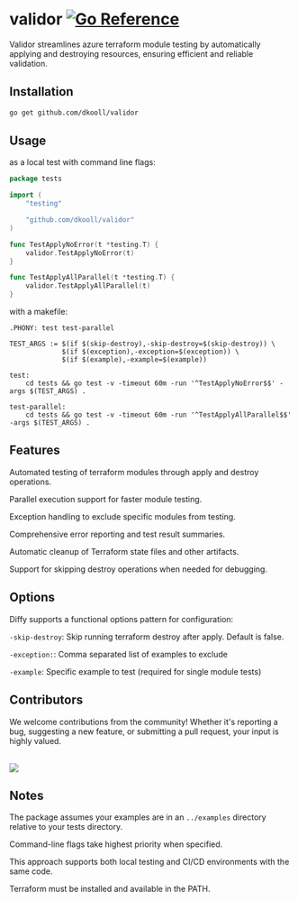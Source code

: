 # validor [![Go Reference](https://pkg.go.dev/badge/github.com/dkooll/validor.svg)](https://pkg.go.dev/github.com/dkooll/validor)

Validor streamlines azure terraform module testing by automatically applying and destroying resources, ensuring efficient and reliable validation.

## Installation

```zsh
go get github.com/dkooll/validor
```

## Usage

as a local test with command line flags:

```go
package tests

import (
	"testing"

	"github.com/dkooll/validor"
)

func TestApplyNoError(t *testing.T) {
	validor.TestApplyNoError(t)
}

func TestApplyAllParallel(t *testing.T) {
	validor.TestApplyAllParallel(t)
}
```

with a makefile:

```make
.PHONY: test test-parallel

TEST_ARGS := $(if $(skip-destroy),-skip-destroy=$(skip-destroy)) \
             $(if $(exception),-exception=$(exception)) \
             $(if $(example),-example=$(example))

test:
	cd tests && go test -v -timeout 60m -run '^TestApplyNoError$$' -args $(TEST_ARGS) .

test-parallel:
	cd tests && go test -v -timeout 60m -run '^TestApplyAllParallel$$' -args $(TEST_ARGS) .
```

## Features

Automated testing of terraform modules through apply and destroy operations.

Parallel execution support for faster module testing.

Exception handling to exclude specific modules from testing.

Comprehensive error reporting and test result summaries.

Automatic cleanup of Terraform state files and other artifacts.

Support for skipping destroy operations when needed for debugging.

## Options

Diffy supports a functional options pattern for configuration:

`-skip-destroy`: Skip running terraform destroy after apply. Default is false.

`-exception:`: Comma separated list of examples to exclude

`-example`: Specific example to test (required for single module tests)

## Contributors

We welcome contributions from the community! Whether it's reporting a bug, suggesting a new feature, or submitting a pull request, your input is highly valued. <br><br>

<a href="https://github.com/dkooll/validor/graphs/contributors">
  <img src="https://contrib.rocks/image?repo=dkooll/validor" />
</a>

## Notes

The package assumes your examples are in an `../examples` directory relative to your tests directory.

Command-line flags take highest priority when specified.

This approach supports both local testing and CI/CD environments with the same code.

Terraform must be installed and available in the PATH.
